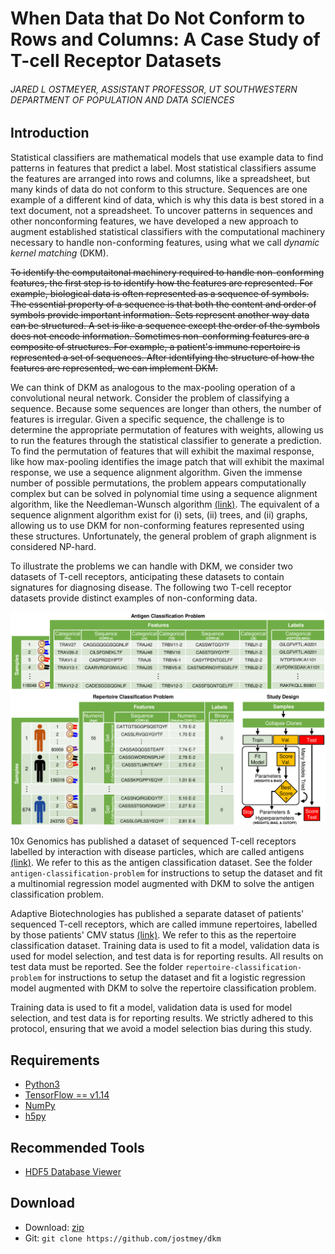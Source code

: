 # When Data that Do Not Conform to Rows and Columns: A Case Study of T-cell Receptor Datasets
###### JARED L OSTMEYER, ASSISTANT PROFESSOR, UT SOUTHWESTERN DEPARTMENT OF POPULATION AND DATA SCIENCES

## Introduction

Statistical classifiers are mathematical models that use example data to find patterns in features that predict a label. Most statistical classifiers assume the features are arranged into rows and columns, like a spreadsheet, but many kinds of data do not conform to this structure. Sequences are one example of a different kind of data, which is why this data is best stored in a text document, not a spreadsheet. To uncover patterns in sequences and other nonconforming features, we have developed a new approach to augment established statistical classifiers with the computational machinery necessary to handle non-conforming features, using what we call *dynamic kernel matching* (DKM).

~~To identify the computaitonal machinery required to handle non-conforming features, the first step is to identify how the features are represented. For example, biological data is often represented as a sequence of symbols. The essential property of a sequence is that both the content and order of symbols provide important information. Sets represent another way data can be structured. A set is like a sequence except the order of the symbols does not encode information. Sometimes non-conforming features are a composite of structures. For example, a patient's immune repertoire is represented a set of sequences. After identifying the structure of how the features are represented, we can implement DKM.~~

We can think of DKM as analogous to the max-pooling operation of a convolutional neural network. Consider the problem of classifying a sequence. Because some sequences are longer than others, the number of features is irregular. Given a specific sequence, the challenge is to determine the appropriate permutation of features with weights, allowing us to run the features through the statistical classifier to generate a prediction. To find the permutation of features that will exhibit the maximal response, like how max-pooling identifies the image patch that will exhibit the maximal response, we use a sequence alignment algorithm. Given the immense number of possible permutations, the problem appears computationally complex but can be solved in polynomial time using a sequence alignment algorithm, like the Needleman-Wunsch algorithm [(link)](https://en.wikipedia.org/wiki/Needleman–Wunsch_algorithm). The equivalent of a sequence alignment algorithm exist for (i) sets, (ii) trees, and (ii) graphs, allowing us to use DKM for non-conforming features represented using these structures. Unfortunately, the general problem of graph alignment is considered NP-hard.

To illustrate the problems we can handle with DKM, we consider two datasets of T-cell receptors, anticipating these datasets to contain signatures for diagnosing disease. The following two T-cell receptor datasets provide distinct examples of non-conforming data.

![alt text](artwork/data.png "Layout of data used in this study")

10x Genomics has published a dataset of sequenced T-cell receptors labelled by interaction with disease particles, which are called antigens [(link)](https://www.10xgenomics.com/resources/application-notes/a-new-way-of-exploring-immunity-linking-highly-multiplexed-antigen-recognition-to-immune-repertoire-and-phenotype/). We refer to this as the antigen classification dataset. See the folder `antigen-classification-problem` for instructions to setup the dataset and fit a multinomial regression model augmented with DKM to solve the antigen classification problem.

Adaptive Biotechnologies has published a separate dataset of patients' sequenced T-cell receptors, which are called immune repertoires, labelled by those patients' CMV status [(link)](https://clients.adaptivebiotech.com/pub/emerson-2017-natgen).
We refer to this as the repertoire classification dataset.
Training data is used to fit a model, validation data is used for model selection, and test data is for reporting results. All results on test data must be reported. See the folder `repertoire-classification-problem` for instructions to setup the dataset and fit a logistic regression model augmented with DKM to solve the repertoire classification problem.

Training data is used to fit a model, validation data is used for model selection, and test data is for reporting results. We strictly adhered to this protocol, ensuring that we avoid a model selection bias during this study.

## Requirements

* [Python3](https://www.python.org/)
* [TensorFlow == v1.14](https://www.tensorflow.org/)
* [NumPy](http://www.numpy.org/)
* [h5py](https://www.h5py.org/)

## Recommended Tools

* [HDF5 Database Viewer](https://www.hdfgroup.org/downloads/hdfview/)

## Download

* Download: [zip](https://github.com/jostmey/dkm/zipball/master)
* Git: `git clone https://github.com/jostmey/dkm`
